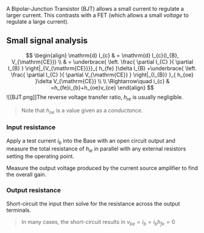 A Bipolar-Junction Transistor (BJT) allows a small current to regulate a larger current. This contrasts with a FET (which allows a small *voltage* to regulate a large current).

## Small signal analysis
$$
\begin{align}
\mathrm{d} I_{c}  & = \mathrm{d} I_{c}(I_{B}, V_{\mathrm{CE}}) \\
 & = \underbrace{ \left. \frac{ \partial I_{C} }{ \partial I_{B} }  \right|_{V_{\mathrm{CE}}}}_{ h_{fe} }\delta I_{B} +\underbrace{ \left. \frac{ \partial I_{C} }{ \partial V_{\mathrm{CE}} }  \right|_{I_{B}} }_{ h_{oe} }\delta V_{\mathrm{CE}} \\
 \\
\Rightarrow\quad i_{c} & =h_{fe}i_{b}+h_{oe}v_{ce}
\end{align}
$$
![[BJT.png]]The reverse voltage transfer ratio, $h_{re}$ is usually negligible.

>Note that $h_{oe}$ is a value given as a *conductance*.

### Input resistance
Apply a test current $i_{b}$ into the Base with an open circuit output and measure the total resistance of $h_{ie}$ in parallel with any external resistors setting the operating point.

Measure the output voltage produced by the current source amplifier to find the overall gain.

### Output resistance
Short-circuit the input then solve for the resistance across the output terminals.

>In many cases, the short-circuit results in $v_{be}=i_{b}=i_{b}h_{fe}=0$



